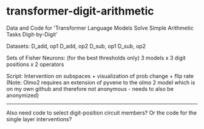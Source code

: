 # transformer-digit-arithmetic
Data and Code for 'Transformer Language Models Solve Simple Arithmetic Tasks Digit-by-Digit'

Datasets: 
D_add, op1 
D_add, op2
D_sub, op1
D_sub, op2

Sets of Fisher Neurons: 
(for the best thresholds only)
3 models x 3 digit positions x 2 operators

Script: 
Intervention on subspaces + visualization of prob change + flip rate
(Note: Olmo2 requires an extension of pyvene to the olmo 2 model which is on  my own github and therefore not anonymous - needs to also be anonymized)

------------------
Also need code to select digit-position circuit members? 
Or the code for the single layer interventions?
